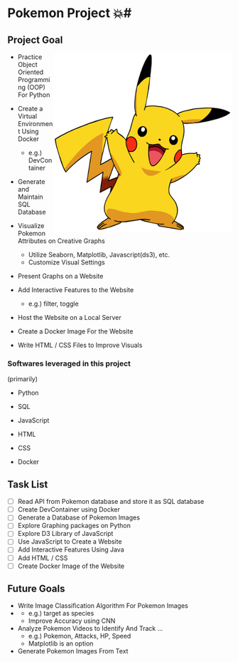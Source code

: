 # Pokemon Project 💥#

## Project Goal ##

<img align="right" width="400" height="400" src="./images/pikachu.png">

  - Practice Object Oriented Programming (OOP) For Python
    
  - Create a Virtual Environment Using Docker
      - e.g.) DevContainer
  - Generate and Maintain SQL Database
  - Visualize Pokemon Attributes on Creative Graphs
    - Utilize Seaborn, Matplotlib, Javascript(ds3), etc. 
    - Customize Visual Settings
  - Present Graphs on a Website 
  - Add Interactive Features to the Website
    - e.g.) filter, toggle 
  - Host the Website on a Local Server 
  - Create a Docker Image For the Website
  - Write HTML / CSS Files to Improve Visuals 

### Softwares leveraged in this project ###
(primarily)
  - Python
    
  - SQL
  - JavaScript
  - HTML
  - CSS
  - Docker

## Task List ##
- [ ] Read API from Pokemon database and store it as SQL database
- [ ] Create DevContainer using Docker
- [ ] Generate a Database of Pokemon Images
- [ ] Explore Graphing packages on Python
- [ ] Explore D3 Library of JavaScript
- [ ] Use JavaScript to Create a Website
- [ ] Add Interactive Features Using Java
- [ ] Add HTML / CSS
- [ ] Create Docker Image of the Website

## Future Goals ## 
- Write Image Classification Algorithm For Pokemon Images
- 
  - e.g.) target as species
  - Improve Accuracy using CNN 
- Analyze Pokemon Videos to Identify And Track ...
  - e.g.) Pokemon, Attacks, HP, Speed
  - Matplotlib is an option 
- Generate Pokemon Images From Text
